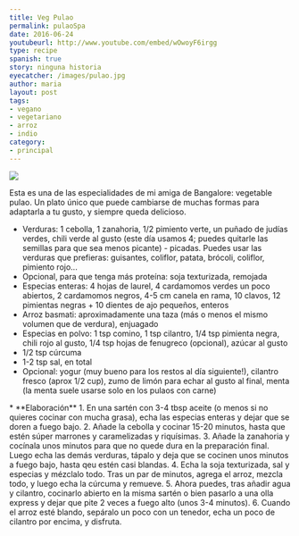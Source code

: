```yaml
---
title: Veg Pulao
permalink: pulaoSpa
date: 2016-06-24
youtubeurl: http://www.youtube.com/embed/wOwoyF6irgg
type: recipe
spanish: true
story: ninguna historia
eyecatcher: /images/pulao.jpg
author: maria
layout: post
tags:
- vegano
- vegetariano
- arroz
- indio
category:
- principal
---
```


<img src="https://farm1.staticflickr.com/316/31326178640_1525979703_o_d.jpg" />


Esta es una de las especialidades de mi amiga de Bangalore: vegetable pulao. Un plato único que puede cambiarse de muchas formas para adaptarla a tu gusto, y siempre queda delicioso. 

<ul>
  <li>Verduras: 1 cebolla, 1 zanahoria, 1/2 pimiento verte, un puñado de judías verdes, chili verde al gusto (este día usamos 4; puedes quitarle las semillas para que sea menos picante) - picadas. Puedes usar las verduras que prefieras: guisantes, coliflor, patata, brócoli, coliflor, pimiento rojo...</li>
  <li>Opcional, para que tenga más proteína: soja texturizada, remojada</li>
  <li>Especias enteras: 4 hojas de laurel, 4 cardamomos verdes un poco abiertos, 2 cardamomos negros, 4-5 cm canela en rama, 10 clavos, 12 pimientas negras + 10 dientes de ajo pequeños, enteros</li>
  <li>Arroz basmati: aproximadamente una taza (más o menos el mismo volumen que de verdura), enjuagado</li>
  <li>Especias en polvo: 1 tsp comino, 1 tsp cilantro, 1/4 tsp pimienta negra, chili rojo al gusto, 1/4 tsp hojas de fenugreco (opcional), azúcar al gusto</li>
  <li>1/2 tsp cúrcuma</li>
  <li>1-2 tsp sal, en total</li>
  <li>Opcional: yogur (muy bueno para los restos al día siguiente!), cilantro fresco (aprox 1/2 cup), zumo de limón para echar al gusto al final, menta (la menta suele usarse solo en los pulaos con carne)</li>
</ul>
* **Elaboración**
  1. En una sartén con 3-4 tbsp aceite (o menos si no quieres cocinar con mucha grasa), echa las especias enteras y dejar que se doren a fuego bajo.
  2. Añade la cebolla y cocinar 15-20 minutos, hasta que estén súper marrones y caramelizadas y riquísimas.
  3. Añade la zanahoria y cocínala unos minutos para que no quede dura en la preparación final. Luego echa las demás verduras, tápalo y deja que se cocinen unos minutos a fuego bajo, hasta qeu estén casi blandas.
  4. Echa la soja texturizada, sal y especias y mézclalo todo. Tras un par de minutos, agrega el arroz, mezcla todo, y luego echa la cúrcuma y remueve.
  5. Ahora puedes, tras añadir agua y cilantro, cocinarlo abierto en la misma sartén o bien pasarlo a una olla express y dejar que pite 2 veces a fuego alto (unos 3-4 minutos).
  6. Cuando el arroz esté blando, sepáralo un poco con un tenedor, echa un poco de cilantro por encima, y disfruta.
